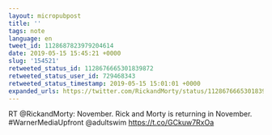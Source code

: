 ```yaml
---
layout: micropubpost
title: ''
tags: note
language: en
tweet_id: 1128687823979204614
date: 2019-05-15 15:45:21 +0000
slug: '154521'
retweeted_status_id: 1128676665301839872
retweeted_status_user_id: 729468343
retweeted_status_timestamp: 2019-05-15 15:01:01 +0000
expanded_urls: https://twitter.com/RickandMorty/status/1128676665301839872/photo/1,https://twitter.com/RickandMorty/status/1128676665301839872/photo/1
---
```

RT @RickandMorty: November. Rick and Morty is returning in November.
#WarnerMediaUpfront @adultswim https://t.co/GCkuw7RxOa
